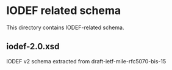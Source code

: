 # IODEF related schema

This directory contains IODEF-related schema.

## iodef-2.0.xsd

IODEF v2 schema extracted from draft-ietf-mile-rfc5070-bis-15
